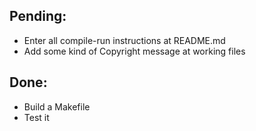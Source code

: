 Pending:
--------

  - Enter all compile-run instructions at README.md
  - Add some kind of Copyright message at working files

Done:
-----

  - Build a Makefile
  - Test it
